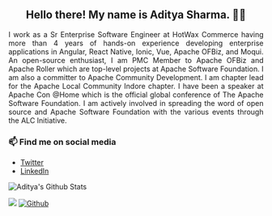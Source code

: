 
<!--
**adityasharma7/adityasharma7** is a ✨ _special_ ✨ repository because its `README.md` (this file) appears on your GitHub profile.

Here are some ideas to get you started:

- 🔭 I’m currently working on ...
- 🌱 I’m currently learning ...
- 👯 I’m looking to collaborate on ...
- 🤔 I’m looking for help with ...
- 💬 Ask me about ...
- 📫 How to reach me: ...
- 😄 Pronouns: ...
- ⚡ Fun fact: ...
-->


<h2 align="center">Hello there! My name is Aditya Sharma. 👋🤓</h2>
<p align="justify">I work as a Sr Enterprise Software Engineer at HotWax Commerce having more than 4 years of hands-on experience developing enterprise applications in Angular, React Native, Ionic, Vue, Apache OFBiz, and Moqui. An open-source enthusiast, I am PMC Member to Apache OFBiz and Apache Roller which are top-level projects at Apache Software Foundation. I am also a committer to Apache Community Development. I am chapter lead for the Apache Local Community Indore chapter. I have been a speaker at Apache Con @Home which is the official global conference of The Apache Software Foundation. I am actively involved in spreading the word of open source and Apache Software Foundation with the various events through the ALC Initiative.
</p>

### 📫 Find me on social media
- [Twitter](https://twitter.com/adityapsharma7)
- [LinkedIn](https://www.linkedin.com/in/aditya-p-sharma/)

![Aditya's Github Stats](https://github-readme-stats.vercel.app/api?username=adityasharma7&show_icons=true)  

![](https://visitor-badge.laobi.icu/badge?page_id=adityasharma7.adityasharma7)
[![Github](https://img.shields.io/github/followers/adityasharma7?label=Follow&style=social)](https://github.com/adityasharma7)  
